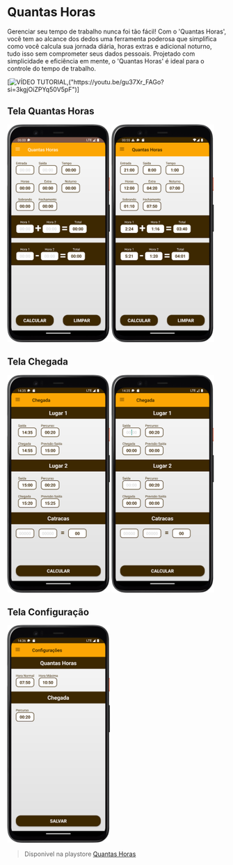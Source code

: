 # Quantas Horas

Gerenciar seu tempo de trabalho nunca foi tão fácil! Com o 'Quantas Horas', você tem ao alcance dos dedos uma ferramenta poderosa que simplifica como você calcula sua jornada diária, horas extras e adicional noturno, tudo isso sem comprometer seus dados pessoais.
Projetado com simplicidade e eficiência em mente, o 'Quantas Horas' é ideal para o controle do tempo de trabalho.

[![VÍDEO TUTORIAL]("https://github.com/elderbr/assets/blob/main/quantashoras/cel_quantasHoras_01.png?raw=true"),("https://youtu.be/gu37Xr_FAGo?si=3kgjOiZPYq50V5pF")]

<div>
<h2>Tela Quantas Horas</h2>
<img src="https://github.com/elderbr/assets/blob/main/quantashoras/cel_quantasHoras_01.png?raw=true" alt="Texto alternativo" height="500px"/>  
<img src="https://github.com/elderbr/assets/blob/main/quantashoras/cel_quantasHoras_02.png?raw=true" alt="Texto alternativo" height="500px"/> 

<h2>Tela Chegada</h2>
<img src="https://github.com/elderbr/assets/blob/main/quantashoras/cel_chegada_02.png?raw=true" alt="Texto alternativo" height="500px"/>  
<img src="https://github.com/elderbr/assets/blob/main/quantashoras/cel_chegada_01.png?raw=true" alt="Texto alternativo" height="500px"/>

<h2>Tela Configuração</h2>
<img src="https://github.com/elderbr/assets/blob/main/quantashoras/cel_config_01.png?raw=true" alt="Texto alternativo" height="500px" margin-left="20px" />
</div>


> Disponivel na playstore [Quantas Horas](https://play.google.com/store/apps/details?id=br.com.android.elderbr.quantashoras)